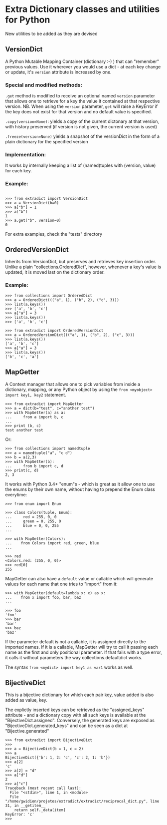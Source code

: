 # Extra Dictionary classes and utilities for Python

New utilities to be added as they are devised


## VersionDict

A Python Mutable Mapping Container (dictionary :-) ) that
can "remember" previous values.
Use it wherever you would use a dict - at each
key change or update, it's `version` attribute
is increased by one.

### Special and modified methods:

`.get` method is modified to receive an optional
named  `version` parameter that allows one to retrieve
for a key the value it contained at that respective version.
NB. When using the `version` parameter, `get` will raise
a KeyError if the key does not exist for that version and
no default value is specified.

`.copy(version=None)`:  yields a copy of the current dictonary at that version, with history preserved
(if version is not given, the current version is used)

`.freeze(version=None)` yields a snapshot of the versionDict in the form of a plain dictionary for
the specified version


### Implementation:
It works by internally keeping a list of (named)tuples with
(version, value) for each key.


### Example:

```

>>> from extradict import VersionDict
>>> a = VersionDict(b=0)
>>> a["b"] = 1
>>> a["b"]
1
>>> a.get("b", version=0)
0
```

For extra examples, check the "tests" directory

## OrderedVersionDict

Inherits from VersionDict, but preserves and retrieves key
insertion order. Unlike a plain "collections.OrderedDict",
however, whenever a key's value is updated, it is moved
last on the dictionary order.

### Example:
```
>>> from collections import OrderedDict
>>> a = OrderedDict((("a", 1), ("b", 2), ("c", 3)))
>>> list(a.keys())
>>> ['a', 'b', 'c']
>>> a["a"] = 3
>>> list(a.keys())
>>> ['a', 'b', 'c']

>>> from extradict import OrderedVersionDict
>>> a = OrderedVersionDict((("a", 1), ("b", 2), ("c", 3)))
>>> list(a.keys())
['a', 'b', 'c']
>>> a["a"] = 3
>>> list(a.keys())
['b', 'c', 'a']
```

## MapGetter
A Context manager that allows one to pick variables from inside a dictionary,
mapping, or any Python object by using the  `from <myobject> import key1, key2` statement.



```
>>> from extradict import MapGetter
>>> a = dict(b="test", c="another test")
>>> with MapGetter(a) as a:
...     from a import b, c
...
>>> print (b, c)
test another test
```

Or:
```
>>> from collections import namedtuple
>>> a = namedtuple("a", "c d")
>>> b = a(2,3)
>>> with MapGetter(b):
...     from b import c, d
>>> print(c, d)
2, 3
```

It works with Python 3.4+ "enum"s - which is great as it allow one
to use the enums by their own name, without having to prepend the Enum class
everytime:
```
>>> from enum import Enum

>>> class Colors(tuple, Enum):
...     red = 255, 0, 0
...     green = 0, 255, 0
...     blue = 0, 0, 255
...

>>> with MapGetter(Colors):
...    from Colors import red, green, blue
...

>>> red
<Colors.red: (255, 0, 0)>
>>> red[0]
255
```

MapGetter can also have a `default` value or callable which
will generate values for each name that one tries to "import" from it:

```
>>> with MapGetter(default=lambda x: x) as x:
...    from x import foo, bar, baz
...

>>> foo
'foo'
>>> bar
'bar'
>>> baz
'baz'
```

If the parameter default is not a callable, it is assigned directly to
the imported names. If it is a callable, MapGetter will try to call it passing
each name as the first and only positional parameter. If that fails
with a type error, it calls it without parameters the way collections.defaultdict
works.


The syntax `from <mydict> import key1 as var1` works as well.

## BijectiveDict
This is a bijective dictionary for which each pair key, value added
is also added as value, key.

The explictly inserted keys can be retrieved as the "assigned_keys"
attribute - and a dictionary copy with all such keys is available
at the "BijectiveDict.assigned".
Conversely, the generated keys are exposed as "BijectiveDict.generated_keys"
and can be seen as a dict at "Bijective.generated"

```
>>> from extradict import BijectiveDict
>>>
>>> a = BijectiveDict(b = 1, c = 2)
>>> a
BijectiveDict({'b': 1, 2: 'c', 'c': 2, 1: 'b'})
>>> a[2]
'c'
>>> a[2] = "d"
>>> a["d"]
2
>>> a["c"]
Traceback (most recent call last):
  File "<stdin>", line 1, in <module>
  File "/home/gwidion/projetos/extradict/extradict/reciprocal_dict.py", line 31, in __getitem__
    return self._data[item]
KeyError: 'c'
>>>
```